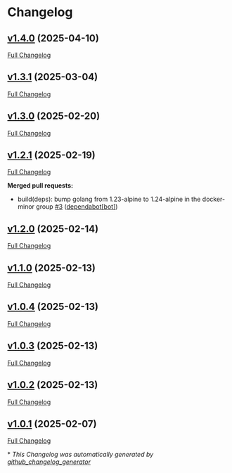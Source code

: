 # Changelog

## [v1.4.0](https://github.com/somaz94/env-output-setter/tree/v1.4.0) (2025-04-10)

[Full Changelog](https://github.com/somaz94/env-output-setter/compare/v1.3.1...v1.4.0)

## [v1.3.1](https://github.com/somaz94/env-output-setter/tree/v1.3.1) (2025-03-04)

[Full Changelog](https://github.com/somaz94/env-output-setter/compare/v1.3.0...v1.3.1)

## [v1.3.0](https://github.com/somaz94/env-output-setter/tree/v1.3.0) (2025-02-20)

[Full Changelog](https://github.com/somaz94/env-output-setter/compare/v1.2.1...v1.3.0)

## [v1.2.1](https://github.com/somaz94/env-output-setter/tree/v1.2.1) (2025-02-19)

[Full Changelog](https://github.com/somaz94/env-output-setter/compare/v1.2.0...v1.2.1)

**Merged pull requests:**

- build\(deps\): bump golang from 1.23-alpine to 1.24-alpine in the docker-minor group [\#3](https://github.com/somaz94/env-output-setter/pull/3) ([dependabot[bot]](https://github.com/apps/dependabot))

## [v1.2.0](https://github.com/somaz94/env-output-setter/tree/v1.2.0) (2025-02-14)

[Full Changelog](https://github.com/somaz94/env-output-setter/compare/v1.1.0...v1.2.0)

## [v1.1.0](https://github.com/somaz94/env-output-setter/tree/v1.1.0) (2025-02-13)

[Full Changelog](https://github.com/somaz94/env-output-setter/compare/v1.0.4...v1.1.0)

## [v1.0.4](https://github.com/somaz94/env-output-setter/tree/v1.0.4) (2025-02-13)

[Full Changelog](https://github.com/somaz94/env-output-setter/compare/v1.0.3...v1.0.4)

## [v1.0.3](https://github.com/somaz94/env-output-setter/tree/v1.0.3) (2025-02-13)

[Full Changelog](https://github.com/somaz94/env-output-setter/compare/v1.0.2...v1.0.3)

## [v1.0.2](https://github.com/somaz94/env-output-setter/tree/v1.0.2) (2025-02-13)

[Full Changelog](https://github.com/somaz94/env-output-setter/compare/v1.0.1...v1.0.2)

## [v1.0.1](https://github.com/somaz94/env-output-setter/tree/v1.0.1) (2025-02-07)

[Full Changelog](https://github.com/somaz94/env-output-setter/compare/v1.0.0...v1.0.1)



\* *This Changelog was automatically generated by [github_changelog_generator](https://github.com/github-changelog-generator/github-changelog-generator)*
